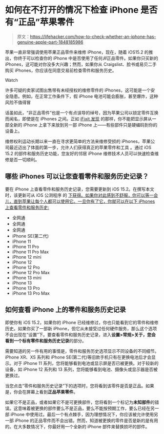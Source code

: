 # 如何在不打开的情况下检查 iPhone 是否有“正品”苹果零件

> 原文：<https://lifehacker.com/how-to-check-whether-an-iphone-has-genuine-apple-part-1848185986>

苹果一直非常强调使用苹果正品零件来维修 iPhone，现在，随着 iOS15.2 的推出，你终于可以检查你的 iPhone 中是否使用了任何*非*正品零件。如果你只买新的 iPhones，这可能对你没多大兴趣；然而，如果你从 Craigslist、脸书或易贝二手购买 iPhones，你应该在同意交易前检查零件和服务历史。

Watch

许多可疑的卖家试图出售带有未经授权的维修零件的 iPhones，这可能是一个安全隐患。例如，在正常工作条件下，假 iPhone 电池可能会膨胀，甚至爆炸，这种风险不值得冒

话虽如此，“非正品零件”也是一个有点误导的绰号，因为苹果公司以锁定零件互换而闻名，即使是在 iPhones 之间。正如 [iFixit 发现](https://www.ifixit.com/News/52924/the-parts-you-can-and-cant-swap-between-iphone-13-models) 的那样，你不能把显示屏从一部全新的 iPhone 上拿下来放到另一部 iPhone 上——有些部件只是硬编码到你的设备上。

维修权利运动长期以来一直在寻求更简单的方法来维修受损的 iPhones，苹果公司最近迈出了体面的第一步，允许人们获得真正的苹果零件和工具 。通过 iOS 15.2 的部件和服务历史功能，您友好的邻居 iPhone 维修技术人员可以快速检查维修是否一切顺利。

## 哪些 iPhones 可以让您查看零件和服务历史记录？

要在 iPhone 上查看零件和服务历史记录，您需要更新到 iOS 15.2。在撰写本文时，该更新可从 iOS 公测程序 的 [下获得。如果你对此感到不舒服，你可以等一会儿，直到苹果让每个人都可以使用它。一旦你有了它，你就可以在以下 iPhones 上查看零件和服务历史:](https://beta.apple.com/sp/betaprogram/)

*   全网通
*   全网通
*   全网通
*   iPhone SE(第二代)
*   iPhone 11
*   iPhone 11 Pro
*   iPhone 11 Pro Max
*   iPhone 12 mini
*   iPhone 12
*   iPhone 12 Pro
*   iPhone 12 Pro Max
*   iPhone 13 mini
*   iPhone 13
*   iPhone 13 Pro
*   iPhone 13 Pro Max

## 如何查看 iPhone 上的零件和服务历史记录

即使你有 iOS 15.2，如果你的 iPhone 已经维修过，你也只能看到它的零件和维修历史。如果你买了一部新 iPhone，但它从未接受过任何硬件服务，那么这个选项不会出现在“设置”下。要查看零件和服务历史记录，进入**设置>常规>关于，**您会看到一个标有**零件和服务历史记录**的部分。

需要知道的另一件有用的事情是，零件和服务历史选项显示不同设备的不同细节。iPhone XR、XS 系列和 iPhone SE(第二代)等旧款手机只有在更换电池后才会显示。对于 iPhone 11 系列，您将能够看到电池或显示屏是否已被更换。对于较新的设备，如 iPhone 12 系列和 13 系列，您将能够看到电池、摄像头或显示器是否被更换过。

当您点击“零件和服务历史记录”下的选项时，您将看到该零件是否是正品。如果是，你会在屏幕上看到**正品苹果零件**。

如果它不是正品，或者如果它不是可更换部件，您将看到一个标记为**未知部件**的错误。这意味着被更换的部件要么不是正品，要么不能按预期工作，要么已经在另一部 iPhone 中使用过。最后一个有点棘手，因为理想情况下，你应该被允许使用另一部 iPhone 的正品零件而不会出错。然而，知道被更换的零件是否是新的是有用的。在大多数情况下，你最好用一个全新的 iPhone 部件来替换损坏的部件。